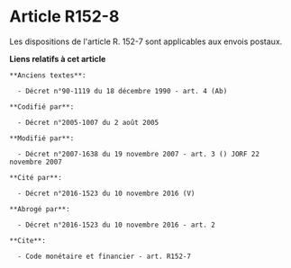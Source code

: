 # Article R152-8

Les dispositions de l'article R. 152-7 sont applicables aux envois postaux.

**Liens relatifs à cet article**

	**Anciens textes**:

	  - Décret n°90-1119 du 18 décembre 1990 - art. 4 (Ab)

	**Codifié par**:

	  - Décret n°2005-1007 du 2 août 2005

	**Modifié par**:

	  - Décret n°2007-1638 du 19 novembre 2007 - art. 3 () JORF 22 novembre 2007

	**Cité par**:

	  - Décret n°2016-1523 du 10 novembre 2016 (V)

	**Abrogé par**:

	  - Décret n°2016-1523 du 10 novembre 2016 - art. 2

	**Cite**:

	  - Code monétaire et financier - art. R152-7
